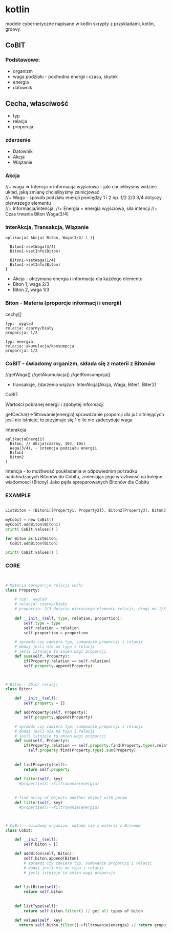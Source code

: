 # kotlin
modele cybernetyczne napisane w kotlin skrypty z przykladami, kotlin, groovy



## CoBIT


### Podstawowe:

  + organizm
  + waga podziału - pochodna energii i czasu, skutek
  + energia
  + datownik
  

## Cecha, własciwość
  + typ
  + relacja
  + proporcja


### zdarzenie 

  + Datownik
  + Akcja
  + Wiązanie

  
### Akcja

  //+ waga => Intencja = informacja wyjściowa - jaki chcielibyśmy widzieć układ, jaką zmianę chcielibyśmy zainicjować   
  //+ Waga - sposób podziału energii pomiędzy 1 i 2 np. 1/2 2/3 3/4 dotyczy pierwszego elementu  
  //+ Informacja/intencja: 
  //+ Energia = energia wyjściowa, siła intencji
  //+ Czas trwania
  Biton
  Waga(3/4)


### InterAkcja, Transakcja, Wiązanie
  
    aplikacja( Akcja( Biton, Waga(3/4) ) ){
      
      Biton1->setWaga(3/4)
      Biton1->setInfo(Biton)
      
      Biton1->setWaga(1/4)
      Biton1->setInfo(Biton)
    }
    
  + Akcja - otrzymana energia i informacja dla każdego elementu  
  + Biton 1, waga 2/3
  + Biton 2, waga 1/3
  
  

### Biton - Materia (proporcje informacji i energii)
  
  cechy[]
    
    typ:  wygląd
    relacja: czarny/biały
    proporcja: 1/2
    
    typ: energia:
    relacja: akumulacja/konsumpcja
    proporcja: 1/2
  
  


### CoBIT - świadomy organizm, składa się z materii z Bitonów
  
  //getWaga()
  //getAkumulacja()
  //getKonsumpcja()
  
  + transakcje, zdarzenia wiązań: 
    InterAkcja(Akcja, Waga, Biter1, Biter2)
  
  
  
  
  
CoBIT

  Wartości pobranej energii i zdobytej informacji
  
  getCecha()->filtrowanie(energia)
  sprawdzanie proporcji dla już sitniejących
  jesli nie istnieje, to przyjmuje się 1 o ile nie zadecyduje waga
  

  Interakcja

    aplikacjaEnergii(
      Biton, // Akcja(czarny, 10J, 10s)
      Waga(3/4), - intencja podziału energii
      Biton1
      Biton2
    )
    
    

Intencja -  to możliwość poukładania w odpowiednim porzadku nadchodzacych Bitonów do Cobitu, zmieniając jego wrażliwosć na kolejne wiadomosci (Bitony)
Jako pętla spreparowanych Bitonów dla Cobitu

### EXAMPLE

```python

ListBiton = [Biton1([Property1, Property2]), Biton2[Property3], Biton3[Property4]]

myCobit = new CoBit()
myCobit.addBiton(Biton1)
print( CoBit.values() )

for Biton as ListBiton:
  CoBit.addBiton(Biton)

print( CoBit.values() )

```


### CORE

```python


# Materia (proporcje relacji cech)
class Property:

    # typ:  wygląd
    # relacja: czarny/biały
    # proporcja: 2/3 dotyczy pierwszego elementu relacji, drugi ma 1/3
    
    def __init__(self, type, relation, proportion):
        self.type = type        
        self.relation = relation
        self.proportion = proportion

    # sprawdz czy zawiera typ, sumowanie proporcji i relacji
    # dodaj jesli nie ma typu i relacji
    # jesli istnieje to zmien wagi proporcji
    def sum(self, Property):
        if(Property.relation == self.relation)
        self.property.append(Property)
        


# Biton - Zbiór relacji
class Biton:

    def __init__(self):        
        self.property = []        

    def addProperty(self, Property):
        self.property.append(Property)

    # sprawdz czy zawiera typ, sumowanie proporcji i relacji
    # dodaj jesli nie ma typu i relacji
    # jesli istnieje to zmien wagi proporcji
    def sum(self, Property):
        if(Property.relation == self.property.find(Property.type).relation)        
          self.property.find(Property.type).sum(Property)
        
        
    def listProperty(self):
        return self.property
        
    def filter(self, key)
      #properties()->filtrowanie(energia)
      

    # find array of Objects another object with param 
    def filter(self, key)
      #properties()->filtrowanie(energia)      



# CoBit - świadomy organizm, składa się z materii z Bitonów
class Cobit:    

    def __init__(self):        
        self.biton = []        

    def addBiton(self, Biton):
        self.biton.append(Biton)
        # sprawdz czy zawiera typ, sumowanie proporcji i relacji
        # dodaj jesli nie ma typu i relacji
        # jesli istnieje to zmien wagi proporcji
        
    
    def listBiton(self):
        return self.biton
    
    
    def listType(self):
        return self.biton.filter() // get all types of biton
        
    def values(self, key)
      return self.biton.filter()->filtrowanie(energia) // return grupuj po typach, zmien proporcje, jesli typy i relacje są te same
        
```        
  
